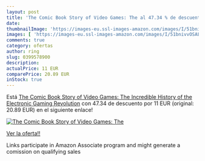 ```yaml
---
layout: post
title: 'The Comic Book Story of Video Games: The al 47.34 % de descuento'
date: 
thumbnailImage: 'https://images-eu.ssl-images-amazon.com/images/I/51bnivvOSAL._SL200_.jpg'
images: [ 'https://images-eu.ssl-images-amazon.com/images/I/51bnivvOSAL._SL200_.jpg' ]
comments: true
category: ofertas
author: ring
slug: 0399578900
description:
actualPrice: 11 EUR
comparePrice: 20.89 EUR
inStock: true
---
```


Está [The Comic Book Story of Video Games: The Incredible History of the Electronic Gaming Revolution](https://www.amazon.es/dp/0399578900/?tag=tolees-21) con 47.34 de descuento por 11 EUR (original: 20.89 EUR) en el siguiente enlace!

[![The Comic Book Story of Video Games: The](https://images-eu.ssl-images-amazon.com/images/I/51bnivvOSAL._SL200_.jpg)](https://www.amazon.es/dp/0399578900/?tag=tolees-21)

[Ver la oferta!!](https://www.amazon.es/dp/0399578900/?tag=tolees-21)

Links participate in Amazon Associate program and might generate a comission on qualifying sales



